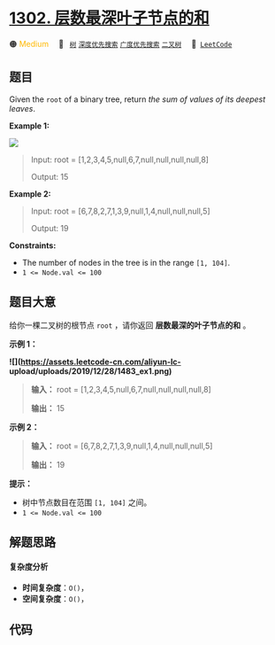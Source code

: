 # [1302. 层数最深叶子节点的和](https://leetcode.com/problems/deepest-leaves-sum)

🟠 <font color=#ffb800>Medium</font>&emsp; 🔖&ensp; [`树`](/tag/tree.md) [`深度优先搜索`](/tag/depth-first-search.md) [`广度优先搜索`](/tag/breadth-first-search.md) [`二叉树`](/tag/binary-tree.md)&emsp; 🔗&ensp;[`LeetCode`](https://leetcode.com/problems/deepest-leaves-sum)

## 题目

Given the `root` of a binary tree, return _the sum of values of its deepest
leaves_.



**Example 1:**

![](https://assets.leetcode.com/uploads/2019/07/31/1483_ex1.png)

> Input: root = [1,2,3,4,5,null,6,7,null,null,null,null,8]
> 
> Output: 15

**Example 2:**

> Input: root = [6,7,8,2,7,1,3,9,null,1,4,null,null,null,5]
> 
> Output: 19

**Constraints:**

  * The number of nodes in the tree is in the range `[1, 104]`.
  * `1 <= Node.val <= 100`


## 题目大意

给你一棵二叉树的根节点 `root` ，请你返回 **层数最深的叶子节点的和** 。

**示例 1：**

**![](https://assets.leetcode-cn.com/aliyun-lc-
upload/uploads/2019/12/28/1483_ex1.png)**

> 
> 
> 
> 
> 
> **输入：** root = [1,2,3,4,5,null,6,7,null,null,null,null,8]
> 
> **输出：** 15
> 
> 

**示例 2：**

> 
> 
> 
> 
> 
> **输入：** root = [6,7,8,2,7,1,3,9,null,1,4,null,null,null,5]
> 
> **输出：** 19
> 
> 

**提示：**

  * 树中节点数目在范围 `[1, 104]` 之间。
  * `1 <= Node.val <= 100`


## 解题思路

#### 复杂度分析

- **时间复杂度**：`O()`，
- **空间复杂度**：`O()`，

## 代码

```javascript

```